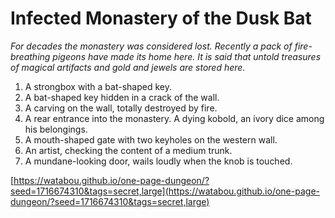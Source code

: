 # Infected Monastery of the Dusk Bat

_For decades the monastery was considered lost. Recently a pack of fire-breathing pigeons have made its home here. It is said that untold treasures of magical artifacts and gold and jewels are stored here._

1. A strongbox with a bat-shaped key.
2. A bat-shaped key hidden in a crack of the wall.
3. A carving on the wall, totally destroyed by fire.
4. A rear entrance into the monastery. A dying kobold, an ivory dice among his belongings.
5. A mouth-shaped gate with two keyholes on the western wall.
6. An artist, checking the content of a medium trunk.
7. A mundane-looking door, wails loudly when the knob is touched.

[https://watabou.github.io/one-page-dungeon/?seed=1716674310&tags=secret,large](https://watabou.github.io/one-page-dungeon/?seed=1716674310&tags=secret,large)

